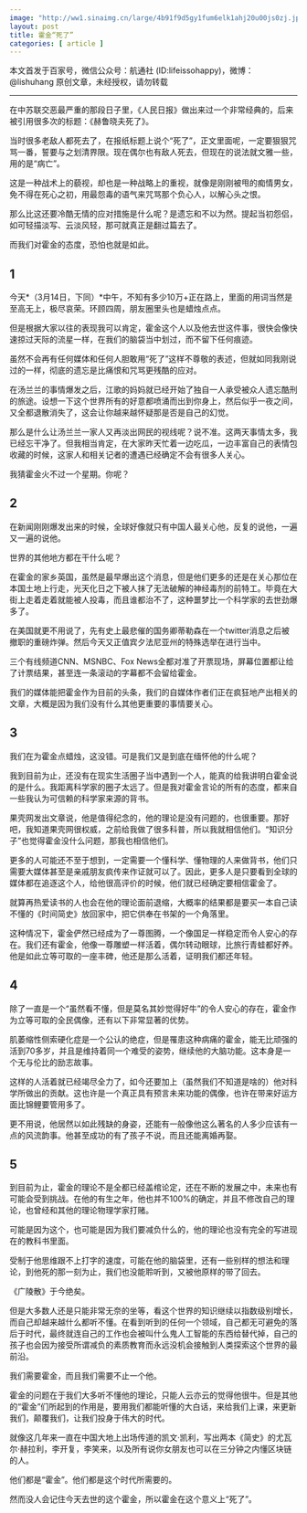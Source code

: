 ```yaml
---
image: "http://ww1.sinaimg.cn/large/4b91f9d5gy1fum6elk1ahj20u00js0zj.jpg"
layout: post
title: 霍金“死了”
categories: [ article ]
---
```


本文首发于百家号，微信公众号：航通社 (ID:lifeissohappy)，微博：@lishuhang 原创文章，未经授权，请勿转载

---

在中苏联交恶最严重的那段日子里，《人民日报》做出来过一个非常经典的，后来被引用很多次的标题：《赫鲁晓夫死了》。

当时很多老敌人都死去了，在报纸标题上说个“死了”，正文里面呢，一定要狠狠咒骂一番，誓要与之划清界限。现在偶尔也有敌人死去，但现在的说法就文雅一些，用的是“病亡”。

这是一种战术上的藐视，却也是一种战略上的重视，就像是刚刚被甩的痴情男女，免不得在死心之初，用最怨毒的语气来咒骂那个负心人，以解心头之恨。

那么比这还要冷酷无情的应对措施是什么呢？是遗忘和不以为然。提起当初怨侣，如可轻描淡写、云淡风轻，那可就真正是翻过篇去了。

而我们对霍金的态度，恐怕也就是如此。

## 1

今天*（3月14日，下同）*中午，不知有多少10万+正在路上，里面的用词当然是至高无上，极尽哀荣。环顾四周，朋友圈里头也是蜡烛点点。

但是根据大家以往的表现我可以肯定，霍金这个人以及他去世这件事，很快会像快速掠过天际的流星一样，在我们的脑袋当中划过，而不留下任何痕迹。

虽然不会再有任何媒体和任何人胆敢用“死了”这样不尊敬的表述，但就如同我刚说过的一样，彻底的遗忘是比痛恨和咒骂更残酷的应对。

在汤兰兰的事情爆发之后，江歌的妈妈就已经开始了独自一人承受被众人遗忘酷刑的旅途。设想一下这个世界所有的好意都喷涌而出到你身上，然后似乎一夜之间，又全都退散消失了，这会让你越来越怀疑那是否是自己的幻觉。

那么是什么让汤兰兰一家人又再淡出网民的视线呢？说不准。这两天事情太多，我已经忘干净了。但我相当肯定，在大家昨天忙着一边吃瓜，一边丰富自己的表情包收藏的时候，这家人和相关记者的遭遇已经确定不会有很多人关心。

我猜霍金火不过一个星期。你呢？

## 2

在新闻刚刚爆发出来的时候，全球好像就只有中国人最关心他，反复的说他，一遍又一遍的说他。

世界的其他地方都在干什么呢？

在霍金的家乡英国，虽然是最早爆出这个消息，但是他们更多的还是在关心那位在本国土地上行走，光天化日之下被人抹了无法破解的神经毒剂的前特工。毕竟在大街上走着走着就能被人投毒，而且谁都治不了，这种噩梦比一个科学家的去世劲爆多了。

在美国就更不用说了，先有史上最悲催的国务卿蒂勒森在一个twitter消息之后被撤职的重磅炸弹。然后今天又正值宾夕法尼亚州的特殊选举在进行当中。

三个有线频道CNN、MSNBC、Fox News全都对准了开票现场，屏幕位置都让给了计票结果，甚至连一条滚动的字幕都不会留给霍金。

我们的媒体能把霍金作为目前的头条，我们的自媒体作者们正在疯狂地产出相关的文章，大概是因为我们没有什么其他更重要的事情要关心。

## 3

我们在为霍金点蜡烛，这没错。可是我们又是到底在缅怀他的什么呢？

我到目前为止，还没有在现实生活圈子当中遇到一个人，能真的给我讲明白霍金说的是什么。我距离科学家的圈子太远了。但是我对霍金言论的所有的态度，都来自一些我认为可信赖的科学家来源的背书。

果壳网发出文章说，他是值得纪念的，他的理论是没有问题的，也很重要。那好吧，我知道果壳网很权威，之前给我做了很多科普，所以我就相信他们。“知识分子”也觉得霍金没什么问题，那我也相信他们。

更多的人可能还不至于想到，一定需要一个懂科学、懂物理的人来做背书，他们只需要大媒体甚至是亲戚朋友疯传来作证就可以了。因此，更多人是只要看到全球的媒体都在追逐这个人，给他很高评价的时候，他们就已经确定要相信霍金了。

就算再热爱读书的人也会在他的理论面前退缩，大概率的结果都是要买一本自己读不懂的《时间简史》放回家中，把它供奉在书架的一个角落里。

这种情况下，霍金俨然已经成为了一尊图腾，一个像国足一样稳定而令人安心的存在。我们还有霍金，他像一尊雕塑一样活着，偶尔转动眼球，比旅行青蛙都好养。他是如此立等可取的一座丰碑，他还是那么活着，证明我们都还年轻。

## 4

除了一直是一个“虽然看不懂，但是莫名其妙觉得好牛”的令人安心的存在，霍金作为立等可取的全民偶像，还有以下非常显著的优势。

肌萎缩性侧索硬化症是一个公认的绝症，但是罹患这种病痛的霍金，能无比顽强的活到70多岁，并且是维持着同一个难受的姿势，继续他的大脑功能。这本身是一个无与伦比的励志故事。

这样的人活着就已经竭尽全力了，如今还要加上（虽然我们不知道是啥的）他对科学所做出的贡献。这也许是一个真正具有预言未来功能的偶像，也许在带来好运方面比锦鲤要管用多了。

更不用说，他居然以如此残缺的身姿，还能有一般像他这么著名的人多少应该有一点的风流韵事。他甚至成功的有了孩子不说，而且还能离婚再娶。

## 5

到目前为止，霍金的理论不是全都已经盖棺论定，还在不断的发展之中，未来也有可能会受到挑战。在他的有生之年，他也并不100%的确定，并且不修改自己的理论，也曾经和其他的理论物理学家打赌。

可能是因为这个，也可能是因为我们要减负什么的，他的理论也没有完全的写进现在的教科书里面。

受制于他思维跟不上打字的速度，可能在他的脑袋里，还有一些别样的想法和理论，到他死的那一刻为止，我们也没能聆听到，又被他原样的带了回去。

《广陵散》于今绝矣。

但是大多数人还是只能非常无奈的坐等，看这个世界的知识继续以指数级别增长，而自己却越来越什么都听不懂。在看到听到的任何一个领域，自己都无可避免的落后于时代，最终就连自己的工作也会被叫什么鬼人工智能的东西给替代掉，自己的孩子也会因为接受所谓减负的素质教育而永远没机会接触到人类探索这个世界的最前沿。

我们需要霍金，而且我们需要不止一个他。

霍金的问题在于我们大多听不懂他的理论，只能人云亦云的觉得他很牛。但是其他的“霍金”们所起到的作用是，要用我们都能听懂的大白话，来给我们上课，来更新我们，颠覆我们，让我们投身于伟大的时代。

就像这几年来一直在中国大地上出场传道的凯文·凯利，写出两本《简史》的尤瓦尔·赫拉利，李开复，李笑来，以及所有说你女朋友也可以在三分钟之内懂区块链的人。

他们都是“霍金”。他们都是这个时代所需要的。

然而没人会记住今天去世的这个霍金，所以霍金在这个意义上“死了”。